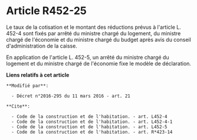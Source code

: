 # Article R452-25

Le taux de la cotisation et le montant des réductions prévus à l'article L. 452-4 sont fixés par arrêté du ministre chargé du
logement, du ministre chargé de l'économie et du ministre chargé du budget après avis du conseil d'administration de la
caisse. 

En application de l'article L. 452-5, un arrêté du ministre chargé du logement et du ministre chargé de l'économie fixe le
modèle de déclaration.

**Liens relatifs à cet article**

	**Modifié par**:

	  - Décret n°2016-295 du 11 mars 2016 - art. 21

	**Cite**:

	  - Code de la construction et de l'habitation. - art. L452-4
	  - Code de la construction et de l'habitation. - art. L452-4-1
	  - Code de la construction et de l'habitation. - art. L452-5
	  - Code de la construction et de l'habitation. - art. R*423-14
